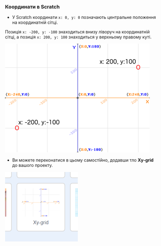 ### Координати в Scratch

+ У Scratch координати `x: 0, y: 0` позначають центральне положення на координатній сітці.

Позиція `x: -200, y: -100` знаходиться внизу ліворуч на координатній сітці, а позиція `x: 200, y: 100` знаходиться у верхньому правому куті.

![Координати](images/coordinates-stage.png)

+ Ви можете переконатися в цьому самостійно, додавши тло **Xy-grid** до вашого проекту.

![Координати](images/coordinates-backdrop.png)
